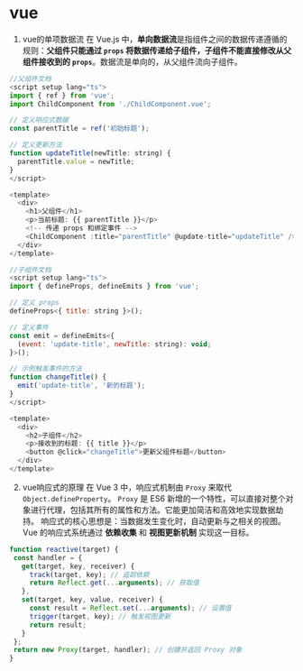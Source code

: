 


# vue
1. vue的单项数据流
在 Vue.js 中，**单向数据流**是指组件之间的数据传递遵循的规则：**父组件只能通过 `props` 将数据传递给子组件，子组件不能直接修改从父组件接收到的 `props`**。数据流是单向的，从父组件流向子组件。
```js
//父组件文档
<script setup lang="ts">
import { ref } from 'vue';
import ChildComponent from './ChildComponent.vue';

// 定义响应式数据
const parentTitle = ref('初始标题');

// 定义更新方法
function updateTitle(newTitle: string) {
  parentTitle.value = newTitle;
}
</script>

<template>
  <div>
    <h1>父组件</h1>
    <p>当前标题: {{ parentTitle }}</p>
    <!-- 传递 props 和绑定事件 -->
    <ChildComponent :title="parentTitle" @update-title="updateTitle" />
  </div>
</template>

```
```js
//子组件文档
<script setup lang="ts">
import { defineProps, defineEmits } from 'vue';

// 定义 props
defineProps<{ title: string }>();

// 定义事件
const emit = defineEmits<{
  (event: 'update-title', newTitle: string): void;
}>();

// 示例触发事件的方法
function changeTitle() {
  emit('update-title', '新的标题');
}
</script>

<template>
  <div>
    <h2>子组件</h2>
    <p>接收到的标题: {{ title }}</p>
    <button @click="changeTitle">更新父组件标题</button>
  </div>
</template>

```
2. vue响应式的原理
 在 Vue 3 中，响应式机制由 `Proxy` 来取代 `Object.defineProperty`。
 `Proxy` 是 ES6 新增的一个特性，可以直接对整个对象进行代理，包括其所有的属性和方法。它能更加简洁和高效地实现数据劫持。
 响应式的核心思想是：当数据发生变化时，自动更新与之相关的视图。Vue 的响应式系统通过 **依赖收集** 和 **视图更新机制** 实现这一目标。
 ```js
 function reactive(target) {
  const handler = {
    get(target, key, receiver) {
      track(target, key); // 追踪依赖
      return Reflect.get(...arguments); // 获取值
    },
    set(target, key, value, receiver) {
      const result = Reflect.set(...arguments); // 设置值
      trigger(target, key); // 触发视图更新
      return result;
    }
  };
  return new Proxy(target, handler); // 创建并返回 Proxy 对象
}
```
  

<!--stackedit_data:
eyJoaXN0b3J5IjpbMTQ0NzE4NDU2Miw0MTg4MDUwODEsLTc2OT
czNDI1MCwtMjEwMzIwOTc1M119
-->